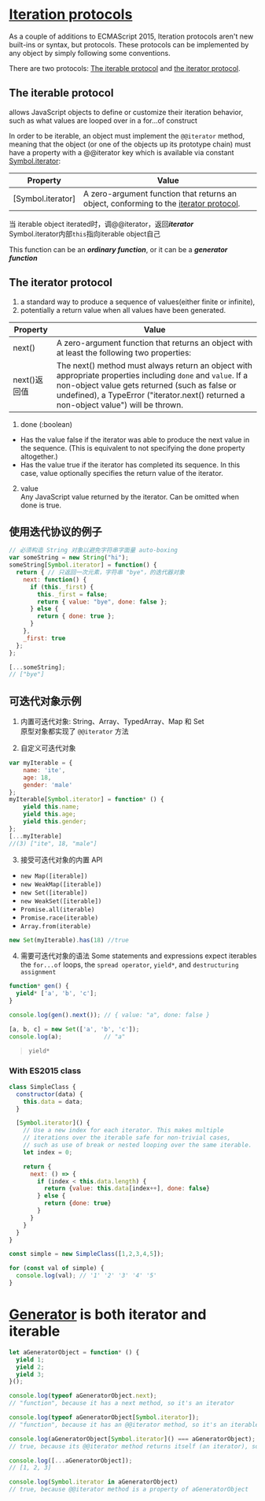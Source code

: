 # [Iteration protocols](https://developer.mozilla.org/en-US/docs/Web/JavaScript/Reference/Iteration_protocols#The_iterator_protocol)

As a couple of additions to ECMAScript 2015, Iteration protocols aren't new built-ins or syntax, but protocols. These protocols can be implemented by any object by simply following some conventions.

There are two protocols: [The iterable protocol]() and [the iterator protocol]().

## The iterable protocol
allows JavaScript objects to define or customize their iteration behavior, such as what values are looped over in a for...of construct

In order to be iterable, an object must implement the `@@iterator` method, meaning that the object (or one of the objects up its prototype chain) must have a property with a @@iterator key which is available via constant [Symbol.iterator](https://developer.mozilla.org/en-US/docs/Web/JavaScript/Reference/Global_Objects/Symbol/iterator):

| Property | Value |
|-|-|
| [Symbol.iterator] | A zero-argument function that returns an object, conforming to the [iterator protocol](https://developer.mozilla.org/en-US/docs/Web/JavaScript/Reference/Iteration_protocols#The_iterator_protocol). |

当 iterable object iterated时，调@@iterator，返回***iterator***   
Symbol.iterator内部`this`指向iterable object自己    

This function can be an ***ordinary function***, or it can be a ***generator function***   

## The iterator protocol
1. a standard way to produce a sequence of values(either finite or infinite),   
2. potentially a return value when all values have been generated.   

| Property | Value |
|-|-|
| next() |	A zero-argument function that returns an object with at least the following two properties:|
| next()返回值 | The next() method must always return an object with appropriate properties including `done` and `value`. If a non-object value gets returned (such as false or undefined), a TypeError ("iterator.next() returned a non-object value") will be thrown. |

1. done (:boolean)
 * Has the value false if the iterator was able to produce the next value in the sequence. (This is equivalent to not specifying the done property altogether.)
 * Has the value true if the iterator has completed its sequence. In this case, value optionally specifies the return value of the iterator.

2. value  
Any JavaScript value returned by the iterator. Can be omitted when done is true.
  
## 使用迭代协议的例子
```js
// 必须构造 String 对象以避免字符串字面量 auto-boxing
var someString = new String("hi");
someString[Symbol.iterator] = function() {
  return { // 只返回一次元素，字符串 "bye"，的迭代器对象
    next: function() {
      if (this._first) {
        this._first = false;
        return { value: "bye", done: false };
      } else {
        return { done: true };
      }
    },
    _first: true
  };
};

[...someString];                              
// ["bye"]
```

## 可迭代对象示例
1. 内置可迭代对象: String、Array、TypedArray、Map 和 Set  
原型对象都实现了 `@@iterator` 方法

2. 自定义可迭代对象
```js
var myIterable = {
    name: 'ite',
    age: 18,
    gender: 'male'
};
myIterable[Symbol.iterator] = function* () {
    yield this.name;
    yield this.age;
    yield this.gender;
};
[...myIterable]
//(3) ["ite", 18, "male"]
```

3. 接受可迭代对象的内置 API
* `new Map([iterable])`
* `new WeakMap([iterable])`
* `new Set([iterable])`
* `new WeakSet([iterable])`
* `Promise.all(iterable)`
* `Promise.race(iterable)`
* `Array.from(iterable)`
```js
new Set(myIterable).has(18) //true
```
4. 需要可迭代对象的语法  Some statements and expressions expect iterables  
the `for...of` loops, the `spread operator`, `yield*`, and `destructuring assignment`  
```js
function* gen() {
  yield* ['a', 'b', 'c'];
}

console.log(gen().next()); // { value: "a", done: false }

[a, b, c] = new Set(['a', 'b', 'c']);
console.log(a);            // "a"
```
> `yield*`

### With ES2015 class
```js
class SimpleClass {
  constructor(data) {
    this.data = data;
  }

  [Symbol.iterator]() {
    // Use a new index for each iterator. This makes multiple
    // iterations over the iterable safe for non-trivial cases,
    // such as use of break or nested looping over the same iterable.
    let index = 0;

    return {
      next: () => {
        if (index < this.data.length) {
          return {value: this.data[index++], done: false}
        } else {
          return {done: true}
        }
      }
    }
  }
}

const simple = new SimpleClass([1,2,3,4,5]);

for (const val of simple) {
  console.log(val); // '1' '2' '3' '4' '5' 
}
```

# [Generator](https://developer.mozilla.org/en-US/docs/Web/JavaScript/Reference/Global_Objects/Generator) is both iterator and iterable
```js
let aGeneratorObject = function* () {
  yield 1;
  yield 2;
  yield 3;
}();

console.log(typeof aGeneratorObject.next);
// "function", because it has a next method, so it's an iterator

console.log(typeof aGeneratorObject[Symbol.iterator]);
// "function", because it has an @@iterator method, so it's an iterable

console.log(aGeneratorObject[Symbol.iterator]() === aGeneratorObject);
// true, because its @@iterator method returns itself (an iterator), so it's an well-formed iterable

console.log([...aGeneratorObject]);
// [1, 2, 3]

console.log(Symbol.iterator in aGeneratorObject)
// true, because @@iterator method is a property of aGeneratorObject
```
